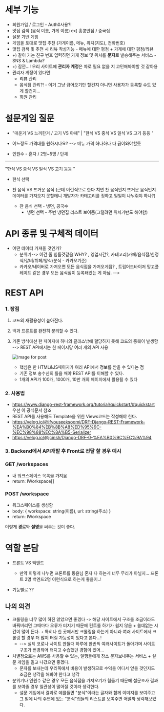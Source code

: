 # 세부 기능

- 회원가입 / 로그인 - Auth0사용?!
- 맛집 검색 (음식 이름, 가게 이름) ex) 홍콩반점 / 중국집
- 설문 기반 게임
- 게임을 토대로 맛집 추천 (가게이름, 메뉴, 위치(지도), 전화번호)
- 맛집 검색 및 추천 시 리뷰 작성기능 - 메뉴에 대한 평점 + 가게에 대한 평점/리뷰
- +) 같이 가는 친구 번호 입력하면 가게 정보 및 위치를 **문자**로 발송해주는 서비스 - SNS & Lambda?
- +) 잠깐...!  우리 사이트에 **관리자 계정**은 따로 필요 없을 지 고민해봐야할 것 같아용
- 관리자 계정이 있다면
  - 리뷰 관리
  - 음식점 관리?! - 이거 그냥 긁어오기만 할건지 아니면 사용자가 등록할 수도 있게 할건지...
  - 회원 관리



# 설문게임 질문

- "매운거 VS 느끼한거 / 고기 VS 야채"    |    "한식 VS 중식 VS 일식 VS 고기 등등 "

- 어느정도 가격대를 원하시나요? --> 메뉴 가격 하나하나 다 긁어와야할듯

- 인원수 - 혼자 / 2명~5명 / 단체

- ------------------------------------------------------------------------------------------------------------

  "한식 VS 중식 VS 일식 VS 고기 등등 "

-  한식 선택 

  - 찬 음식 VS 뜨거운 음식 (근데 이런식으로 한다 치면 찬 음식인지 뜨거운 음식인지 데이터를 가져오지 못할테니 개발자가 카테고리를 정하고 일일이 나눠줘야 하나?)
    - 찬 음식 선택 - 냉면, 콩국수
      - 냉면 선택 - 주변 냉면집 리스트 보여줌(그럴려면 위치기반도 해야함)



# API 종류 및 구체적 데이터

- 어떤 데이터 가져올 것인가? 
  - 분위기--> 이건 좀 힘들것같음 WHY? , 영업시간?, 카테고리(카페/음식점/한정식/갈비/뷔페/양식/분식 - 카카오기준)
  - 카카오/네이버로 가져오면 모든 음식점을 가져오게됨? , 트립어드바이저 망고플레이트 같은 경우 모든 음식점이 등록돼있는 게 아님. --> 



# REST API

### 1. 장점

1. 코드의 재활용성이 높아진다.

2. 백과 프론트를 완전히 분리할 수 있다.

3. 기존 방식에선 한 페이지에 하나의 클래스밖에 할당하지 못해 코드의 중복이 발생함 --> REST API에서는 한 페이지당 여러 개의 API 사용

   ![Image for post](https://miro.medium.com/max/714/1*TO0TvI68lSu9y8Vzm2vm2g.png)

   - 핵심은 한 HTML&JS페이지가 여러  API에서 정보를 받을 수 있다는 점
   - 기존 정보 송수신의 틀을 깨야 REST API를 이해할 수 있다.
   - 1개의 API가 100개, 1000개, 10만 개의 페이지에서 활용될 수 있다



### 2. 사용법

- https://www.django-rest-framework.org/tutorial/quickstart/#quickstart 우선 이 공식문서 참조
- REST API를 사용해도 Template을 위한 Views코드는 작성해야 한다.
- https://velog.io/@ifyouseeksoomi/DRF-Django-REST-Framework-%EA%B0%84%EB%8B%A8%ED%95%9C-%EC%98%88%EC%8A%B5-Serializer
- https://velog.io/@jcinsh/Django-DRF-0-%EA%B0%9C%EC%9A%94



### 3. Backend에서 API개발 후 Front로 전달 할 경우 예시

### GET /workspaces

- 내 워크스페이스 목록을 가져옴
- return: IWorkspace[]

### POST /workspace

- 워크스페이스를 생성함
- body: { workspace: string(이름), url: string(주소) }
- return: IWorkspace

이렇게 **경로**와 **설명**을 써주는 것이 좋다.



# 역할 분담

- 프론트 VS 백앤드 

  - 만약 이렇게 나누면 프론트를 동윤님 혼자 다 하는게 너무 무리가 아닐지... 프론트 2명 백엔드2명 이런식으로 하는게 좋을지..!

  

- 기능별로 ??



## 나의 의견

- 크롤링을 너무 많이 하진 않았으면 좋겠다 -> 해당 사이트에서 구조를 조금이라도 바꿔버리면 그때마다 오류가 터지기 때문에 컨트롤 하기가 쉽지 않음 + 쓸데없는 시간이 많이 든다. + 특히나 한 곳에서만 크롤링을 하는게 아니라 여러 사이트에서 크롤링 할 경우 더 많이 터질 가능성이 있다고 본다...! 
  - --> 실제 코로나 사이트 만들때 하루에 한번씩 여러사이트가 돌아가며 사이트 구조가 변경되어 터지고 수습했던 경험이 있어...
- 차별점으로는 AWS를 사용할 수 있는, 일행들에게 장소 문자보내주는 서비스 + 설문 게임을 밀고 나갔으면 좋겠다.
  - 문자를 보내는데 우리쪽에서 비용이 발생하므로 수익을 어디서 얻을 것인지도 조금은 생각을 해봐야 한다고 생각
- 분위기나 인원수 같은 경우 모든 음식점을 가져오기가 힘들기 때문에 설문조사 결과를 보여줄 경우 일관성이 떨어질 것이라 생각한다.
  - 설문 게임에서 결과로 예를들면 "분식"이라는 글자와 함께 이미지를 보여주고 그 밑에 나의 주변에 있는 "분식"집들의 리스트를 보여주면 어떨까 생각해보았다.





